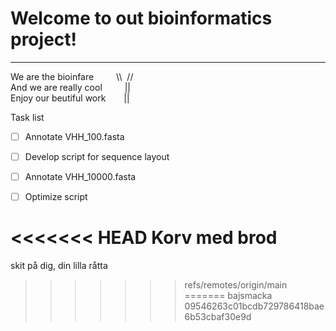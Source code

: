 # Welcome to out bioinformatics project!
***

We are the bioinfare &emsp; &emsp;\\\ &nbsp;// <br />
And we are really cool &emsp; &emsp;||   <br />
Enjoy our beutiful work &emsp; &ensp;||


Task list

- [ ] Annotate VHH_100.fasta
- [ ] Develop script for sequence layout
- [ ] Annotate VHH_10000.fasta
- [ ] Optimize script


<<<<<<< HEAD
Korv med brod
=======
skit på dig, din lilla råtta
>>>>>>> refs/remotes/origin/main
=======
bajsmacka
>>>>>>> 09546263c01bcdb729786418bae6b53cbaf30e9d
